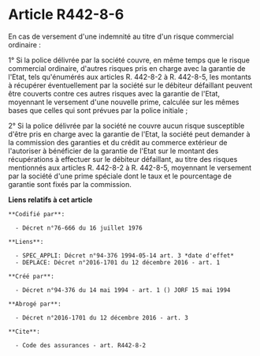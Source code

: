 # Article R442-8-6

En cas de versement d'une indemnité au titre d'un risque commercial ordinaire : 

1° Si la police délivrée par la société couvre, en même temps que le risque commercial ordinaire, d'autres risques pris en
charge avec la garantie de l'Etat, tels qu'énumérés aux articles R. 442-8-2 à R. 442-8-5, les montants à récupérer
éventuellement par la société sur le débiteur défaillant peuvent être couverts contre ces autres risques avec la garantie de
l'Etat, moyennant le versement d'une nouvelle prime, calculée sur les mêmes bases que celles qui sont prévues par la police
initiale ; 

2° Si la police délivrée par la société ne couvre aucun risque susceptible d'être pris en charge avec la garantie de l'Etat,
la société peut demander à la commission des garanties et du crédit au commerce extérieur de l'autoriser à bénéficier de la
garantie de l'Etat sur le montant des récupérations à effectuer sur le débiteur défaillant, au titre des risques mentionnés
aux articles R. 442-8-2 à R. 442-8-5, moyennant le versement par la société d'une prime spéciale dont le taux et le
pourcentage de garantie sont fixés par la commission.

**Liens relatifs à cet article**

	**Codifié par**:

	  - Décret n°76-666 du 16 juillet 1976

	**Liens**:

	  - SPEC_APPLI: Décret n°94-376 1994-05-14 art. 3 *date d'effet*
	  - DEPLACE: Décret n°2016-1701 du 12 décembre 2016 - art. 1

	**Créé par**:

	  - Décret n°94-376 du 14 mai 1994 - art. 1 () JORF 15 mai 1994

	**Abrogé par**:

	  - Décret n°2016-1701 du 12 décembre 2016 - art. 3

	**Cite**:

	  - Code des assurances - art. R442-8-2
